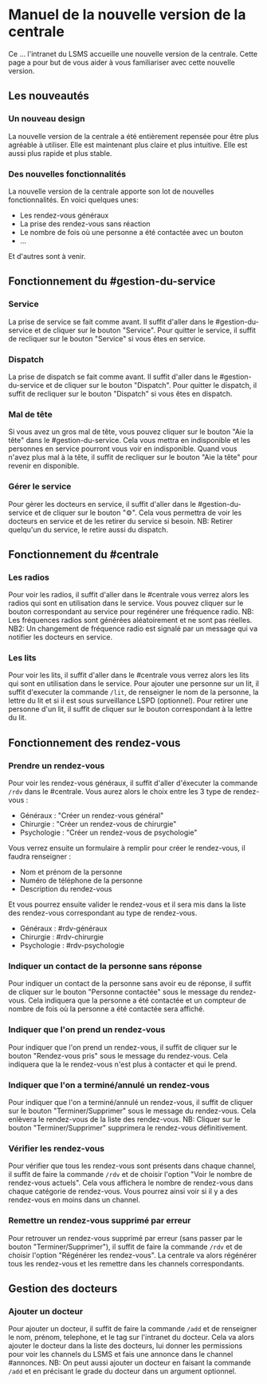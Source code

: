 # Manuel de la nouvelle version de la centrale

Ce ... l'intranet du LSMS accueille une nouvelle version de la centrale. Cette page a pour but de vous aider à vous familiariser avec cette nouvelle version.

## Les nouveautés

### Un nouveau design

La nouvelle version de la centrale a été entièrement repensée pour être plus agréable à utiliser. Elle est maintenant plus claire et plus intuitive. Elle est aussi plus rapide et plus stable.

### Des nouvelles fonctionnalités

La nouvelle version de la centrale apporte son lot de nouvelles fonctionnalités. En voici quelques unes:
- Les rendez-vous généraux
- La prise des rendez-vous sans réaction
- Le nombre de fois où une personne a été contactée avec un bouton
- ...

Et d'autres sont à venir.

## Fonctionnement du #gestion-du-service

### Service

La prise de service se fait comme avant. Il suffit d'aller dans le #gestion-du-service et de cliquer sur le bouton "Service".
Pour quitter le service, il suffit de recliquer sur le bouton "Service" si vous êtes en service.

### Dispatch

La prise de dispatch se fait comme avant. Il suffit d'aller dans le #gestion-du-service et de cliquer sur le bouton "Dispatch".
Pour quitter le dispatch, il suffit de recliquer sur le bouton "Dispatch" si vous êtes en dispatch.

### Mal de tête

Si vous avez un gros mal de tête, vous pouvez cliquer sur le bouton "Aie la tête" dans le #gestion-du-service. Cela vous mettra en indisponible et les personnes en service pourront vous voir en indisponible.
Quand vous n'avez plus mal à la tête, il suffit de recliquer sur le bouton "Aie la tête" pour revenir en disponible.

### Gérer le service 

Pour gèrer les docteurs en service, il suffit d'aller dans le #gestion-du-service et de cliquer sur le bouton "⚙️". Cela vous permettra de voir les docteurs en service et de les retirer du service si besoin.
NB: Retirer quelqu'un du service, le retire aussi du dispatch.

## Fonctionnement du #centrale

### Les radios

Pour voir les radios, il suffit d'aller dans le #centrale vous verrez alors les radios qui sont en utilisation dans le service. Vous pouvez cliquer sur le bouton correspondant au service pour regénérer une fréquence radio.
NB: Les fréquences radios sont générées aléatoirement et ne sont pas réelles.
NB2: Un changement de fréquence radio est signalé par un message qui va notifier les docteurs en service.

### Les lits

Pour voir les lits, il suffit d'aller dans le #centrale vous verrez alors les lits qui sont en utilisation dans le service. 
Pour ajouter une personne sur un lit, il suffit d'executer la commande `/lit`, de renseigner le nom de la personne, la lettre du lit et si il est sous surveillance LSPD (optionnel).
Pour retirer une personne d'un lit, il suffit de cliquer sur le bouton correspondant à la lettre du lit.

## Fonctionnement des rendez-vous

### Prendre un rendez-vous

Pour voir les rendez-vous généraux, il suffit d'aller d'éxecuter la commande `/rdv` dans le #centrale. Vous aurez alors le choix entre les 3 type de rendez-vous :
- Généraux : "Créer un rendez-vous général"
- Chirurgie : "Créer un rendez-vous de chirurgie"
- Psychologie : "Créer un rendez-vous de psychologie"

Vous verrez ensuite un formulaire à remplir pour créer le rendez-vous, il faudra renseigner : 
- Nom et prénom de la personne
- Numéro de téléphone de la personne
- Description du rendez-vous

Et vous pourrez ensuite valider le rendez-vous et il sera mis dans la liste des rendez-vous correspondant au type de rendez-vous.
- Généraux : #rdv-généraux
- Chirurgie : #rdv-chirurgie
- Psychologie : #rdv-psychologie

### Indiquer un contact de la personne sans réponse

Pour indiquer un contact de la personne sans avoir eu de réponse, il suffit de cliquer sur le bouton "Personne contactée" sous le message du rendez-vous. Cela indiquera que la personne a été contactée et un compteur de nombre de fois où la personne a été contactée sera affiché.

### Indiquer que l'on prend un rendez-vous

Pour indiquer que l'on prend un rendez-vous, il suffit de cliquer sur le bouton "Rendez-vous pris" sous le message du rendez-vous. Cela indiquera que la le rendez-vous n'est plus à contacter et qui le prend.

### Indiquer que l'on a terminé/annulé un rendez-vous

Pour indiquer que l'on a terminé/annulé un rendez-vous, il suffit de cliquer sur le bouton "Terminer/Supprimer" sous le message du rendez-vous. Cela enlèvera le rendez-vous de la liste des rendez-vous.
NB: Cliquer sur le bouton "Terminer/Supprimer" supprimera le rendez-vous définitivement.

### Vérifier les rendez-vous

Pour vérifier que tous les rendez-vous sont présents dans chaque channel, il suffit de faire la commande `/rdv` et de choisir l'option "Voir le nombre de rendez-vous actuels". Cela vous affichera le nombre de rendez-vous dans chaque catégorie de rendez-vous.
Vous pourrez ainsi voir si il y a des rendez-vous en moins dans un channel.

### Remettre un rendez-vous supprimé par erreur

Pour retrouver un rendez-vous supprimé par erreur (sans passer par le bouton "Terminer/Supprimer"), il suffit de faire la commande `/rdv` et de choisir l'option "Régénérer les rendez-vous". La centrale va alors régénérer tous les rendez-vous et les remettre dans les channels correspondants.

## Gestion des docteurs 

### Ajouter un docteur

Pour ajouter un docteur, il suffit de faire la commande `/add` et de renseigner le nom, prénom, telephone, et le tag sur l'intranet du docteur. Cela va alors ajouter le docteur dans la liste des docteurs, lui donner les permissions pour voir les channels du LSMS et fais une annonce dans le channel #annonces.
NB: On peut aussi ajouter un docteur en faisant la commande `/add` et en précisant le grade du docteur dans un argument optionnel.

